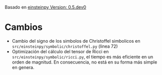 Basado en [einsteinpy Version: 0.5.dev0](https://github.com/einsteinpy/einsteinpy)

# Cambios
- Cambio del signo de los simbolos de Christoffel simbolicos en `src/einsteinpy/symbolic/christoffel.py` (linea 72)
- Optimización del cálculo del tensor  de Ricci en `src/einsteinpy/symbolic/ricci.py`, el tiempo es más eficiente en un orden de magnitud. En consecuencia, no está en su forma más simple en genera.
